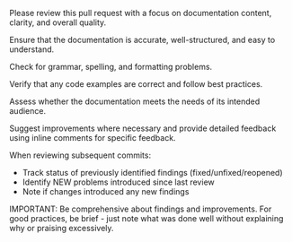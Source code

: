 Please review this pull request with a focus on documentation content, clarity, and overall quality.

Ensure that the documentation is accurate, well-structured, and easy to understand.

Check for grammar, spelling, and formatting problems.

Verify that any code examples are correct and follow best practices.

Assess whether the documentation meets the needs of its intended audience.

Suggest improvements where necessary and provide detailed feedback using inline comments for specific feedback.

When reviewing subsequent commits:

- Track status of previously identified findings (fixed/unfixed/reopened)
- Identify NEW problems introduced since last review
- Note if changes introduced any new findings

IMPORTANT: Be comprehensive about findings and improvements. For good practices, be brief - just note what was done well without explaining why or praising excessively.
